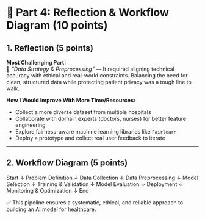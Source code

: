 # 🔁 Part 4: Reflection & Workflow Diagram (10 points)

## 1. Reflection (5 points)

**Most Challenging Part:**  
📌 *“Data Strategy & Preprocessing”* — It required aligning technical accuracy with ethical and real-world constraints. Balancing the need for clean, structured data while protecting patient privacy was a tough line to walk.

**How I Would Improve With More Time/Resources:**  
- Collect a more diverse dataset from multiple hospitals  
- Collaborate with domain experts (doctors, nurses) for better feature engineering  
- Explore fairness-aware machine learning libraries like `Fairlearn`  
- Deploy a prototype and collect real user feedback to iterate

---

## 2. Workflow Diagram (5 points)

Start
↓
Problem Definition
↓
Data Collection
↓
Data Preprocessing
↓
Model Selection
↓
Training & Validation
↓
Model Evaluation
↓
Deployment
↓
Monitoring & Optimization
↓
End

✅ This pipeline ensures a systematic, ethical, and reliable approach to building an AI model for healthcare.
